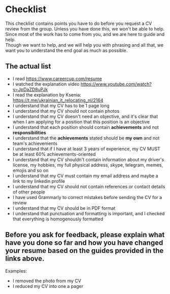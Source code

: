 # Checklist

This checklist contains points you have to do before you request a CV review from the group. Unless you have done this, we won't be able to help. Since most of the work has to come from you, and we are here to guide and help.  
Though we want to help, and we will help you with phrasing and all that, we want you to understand the end goal as much as possible.

## The actual list
* I read https://www.careercup.com/resume
* I watched the explanation video https://www.youtube.com/watch?v=JpDaZD8uPJk
* I read the explanation by Ksenia: https://t.me/ukrainian_it_relocating_nl/2164
* I understand that my CV has to be 1 page long
* I understand that my CV should not contain photos
* I understand that my CV doesn't need an objective, and it's clear that when I am applying for a position that this position is an objective
* I understand that each position should contain **achievements** and not **responsibilities**
* I understand that the **achievements** stated should be **my own** and not team's achievements
* I understand that if I have at least 3 years of experience, my CV MUST  be at least 60% achievements-oriented
* I understand that my CV shouldn't contain information about my driver's license, my hobbies, my full physical address, skype, telegram, memes, emojis and so on
* I understand that my CV must contain my email address and maybe a link to my linkedin profile
* I understand that my CV should not contain references or contact details of other people
* I have used Grammarly to correct mistakes before sending the CV for a review
* I understand that my CV should be in PDF format
* I understand that punctuation and formatting is important, and I checked that everything is homogenously formatted


## Before you ask for feedback, please explain what have you done so far and how you have changed your resume based on the guides provided in the links above.

Examples:
* I removed the photo from my CV
* I reduced my CV into one a pager

